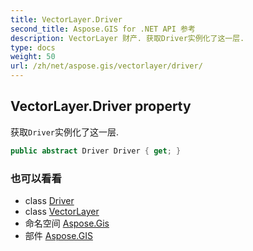 ```yaml
---
title: VectorLayer.Driver
second_title: Aspose.GIS for .NET API 参考
description: VectorLayer 财产. 获取Driver实例化了这一层.
type: docs
weight: 50
url: /zh/net/aspose.gis/vectorlayer/driver/
---
```

## VectorLayer.Driver property

获取`Driver`实例化了这一层.

```csharp
public abstract Driver Driver { get; }
```

### 也可以看看

* class [Driver](../../driver/)
* class [VectorLayer](../)
* 命名空间 [Aspose.Gis](../../vectorlayer/)
* 部件 [Aspose.GIS](../../../)


